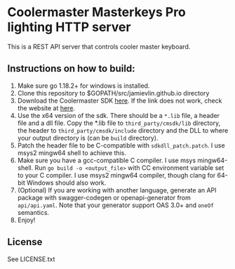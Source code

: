# Coolermaster Masterkeys Pro lighting HTTP server

This is a REST API server that controls cooler master keyboard.

## Instructions on how to build:

1. Make sure go 1.18.2+ for windows is installed.
2. Clone this repository to $GOPATH/src/jamievlin.github.io directory
3. Download the Coolermaster SDK [here](https://templates.coolermaster.com/assets/sdk/coolermaster-sdk.zip).
   If the link does not work, check the website at [here](https://templates.coolermaster.com/).
4. Use the x64 version of the sdk. There should be a `*.lib` file, a header file and a dll file. Copy the *.lib
   file to `third_party/cmsdk/lib` directory, the header to `third_party/cmsdk/include` directory and the DLL
   to where your output directory is (can be `build` directory).
5. Patch the header file to be C-compatible with `sdkdll_patch.patch`. I use msys2 mingw64 shell to achieve this.
6. Make sure you have a gcc-compatible C compiler. I use msys mingw64-shell. Run `go build -o <output_file>`
   with CC environment variable set to your C compiler. I use msys2 mingw64 compiler, though clang for 64-bit Windows
   should also work.
7. (Optional) If you are working with another language, generate an API package with swagger-codegen or
   openapi-generator from `api/api.yaml`. Note that your generator support OAS 3.0+ and `oneOf` semantics.
8. Enjoy!

## License

See LICENSE.txt
